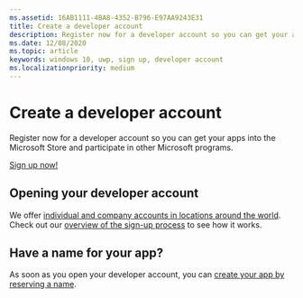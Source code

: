 ```yaml
---
ms.assetid: 16AB1111-4BA8-4352-B796-E97AA9243E31
title: Create a developer account
description: Register now for a developer account so you can get your apps into the Microsoft Store and participate in other Microsoft programs.
ms.date: 12/08/2020
ms.topic: article
keywords: windows 10, uwp, sign up, developer account
ms.localizationpriority: medium
---
```

# Create a developer account

Register now for a developer account so you can get your apps into the Microsoft Store and participate in other Microsoft programs.

[Sign up now!](https://developer.microsoft.com/store/register)

## Opening your developer account

We offer [individual and company accounts in locations around the world](/windows/uwp/publish/account-types-locations-and-fees.md). Check out our [overview of the sign-up process](/windows/uwp/publish/opening-a-developer-account.md) to see how it works.

## Have a name for your app?

As soon as you open your developer account, you can [create your app by reserving a name](/windows/uwp/publish/create-your-app-by-reserving-a-name.md).


